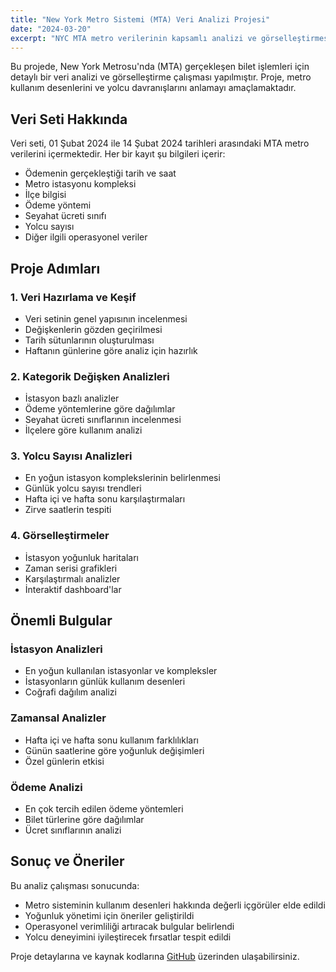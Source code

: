 ```yaml
---
title: "New York Metro Sistemi (MTA) Veri Analizi Projesi"
date: "2024-03-20"
excerpt: "NYC MTA metro verilerinin kapsamlı analizi ve görselleştirmesi"
---
```


Bu projede, New York Metrosu'nda (MTA) gerçekleşen bilet işlemleri için detaylı bir veri analizi ve görselleştirme çalışması yapılmıştır. Proje, metro kullanım desenlerini ve yolcu davranışlarını anlamayı amaçlamaktadır.

## Veri Seti Hakkında

Veri seti, 01 Şubat 2024 ile 14 Şubat 2024 tarihleri arasındaki MTA metro verilerini içermektedir. Her bir kayıt şu bilgileri içerir:
- Ödemenin gerçekleştiği tarih ve saat
- Metro istasyonu kompleksi
- İlçe bilgisi
- Ödeme yöntemi
- Seyahat ücreti sınıfı
- Yolcu sayısı
- Diğer ilgili operasyonel veriler

## Proje Adımları

### 1. Veri Hazırlama ve Keşif
- Veri setinin genel yapısının incelenmesi
- Değişkenlerin gözden geçirilmesi
- Tarih sütunlarının oluşturulması
- Haftanın günlerine göre analiz için hazırlık

### 2. Kategorik Değişken Analizleri
- İstasyon bazlı analizler
- Ödeme yöntemlerine göre dağılımlar
- Seyahat ücreti sınıflarının incelenmesi
- İlçelere göre kullanım analizi

### 3. Yolcu Sayısı Analizleri
- En yoğun istasyon komplekslerinin belirlenmesi
- Günlük yolcu sayısı trendleri
- Hafta içi ve hafta sonu karşılaştırmaları
- Zirve saatlerin tespiti

### 4. Görselleştirmeler
- İstasyon yoğunluk haritaları
- Zaman serisi grafikleri
- Karşılaştırmalı analizler
- İnteraktif dashboard'lar

## Önemli Bulgular

### İstasyon Analizleri
- En yoğun kullanılan istasyonlar ve kompleksler
- İstasyonların günlük kullanım desenleri
- Coğrafi dağılım analizi

### Zamansal Analizler
- Hafta içi ve hafta sonu kullanım farklılıkları
- Günün saatlerine göre yoğunluk değişimleri
- Özel günlerin etkisi

### Ödeme Analizi
- En çok tercih edilen ödeme yöntemleri
- Bilet türlerine göre dağılımlar
- Ücret sınıflarının analizi

## Sonuç ve Öneriler

Bu analiz çalışması sonucunda:
- Metro sisteminin kullanım desenleri hakkında değerli içgörüler elde edildi
- Yoğunluk yönetimi için öneriler geliştirildi
- Operasyonel verimliliği artıracak bulgular belirlendi
- Yolcu deneyimini iyileştirecek fırsatlar tespit edildi

Proje detaylarına ve kaynak kodlarına [GitHub](https://github.com/melisacevik/MTA-Subway-Project-master) üzerinden ulaşabilirsiniz. 